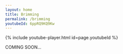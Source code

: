 ```yaml
---
layout: home
title: Brimming
permalink: /brimming
youtubeId: 6ppRQ9KQ9Kw
---
```


{% include youtube-player.html id=page.youtubeId %}

COMING SOON…

